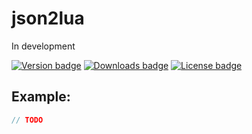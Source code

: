 # json2lua

In development

<div>
  <a href="https://crates.io/crates/json2lua"><img alt='Version badge' src='https://img.shields.io/crates/v/json2lua.svg'></a>
  <a href="https://crates.io/crates/json2lua"><img alt='Downloads badge' src='https://img.shields.io/crates/d/json2lua.svg'></a>
  <a href="https://crates.io/crates/json2lua"><img alt='License badge' src='https://img.shields.io/crates/l/json2lua.svg'></a>
</div>

## Example:

```rust
// TODO
```
